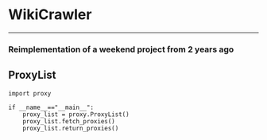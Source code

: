 # WikiCrawler
---
### Reimplementation of a weekend project from 2 years ago
## ProxyList
```python3
import proxy

if __name__=="__main__":
	proxy_list = proxy.ProxyList()
	proxy_list.fetch_proxies()
	proxy_list.return_proxies()
```
